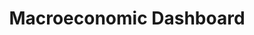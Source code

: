 ---
comments_and_limitations: The US Federal Statistical System is decentralized.  Dashboards
  of major economic indicators are maintained by the respective agencies-- Commerce,
  Labor, etc.
data_non_statistical: false
date_metadata_updated: February 2018
goal_meta_link: http://unstats.un.org/sdgs/files/metadata-compilation/Metadata-Goal-17.pdf
goal_meta_link_page: 25
graph: binary
graph_status_notes: unk
graph_title: Does the USG produce dashboards of macroeconomic indicators (Y/N)?
graph_type: line
graph_type_description: null
has_metadata: false
indicator: 17.13.1
indicator_name: Macroeconomic Dashboard
indicator_variable: macrodash
layout: indicator
periodicity: Annual
permalink: /17-13-1/
published: true
reporting_status: complete
sdg_goal: 17
source_agency_staff_email: 'FN-OMB-OIRA-SDGs@omb.eop.gov '
source_agency_staff_name: Kali Kong
source_notes: null
source_title: null
source_url: https://www.commerce.gov/economicindicators; https://www.bls.gov/ilc/dashboards.htm;
  https://fred.stlouisfed.org/;
target: Enhance global macroeconomic stability, including through policy coordination
  and policy coherence.
target_id: '17.13'
title: Macroeconomic Dashboard
un_custodial_agency: World Bank
un_designated_tier: '3'
unit_of_measure: Yes/No
variable_description: null
variable_notes: null
---